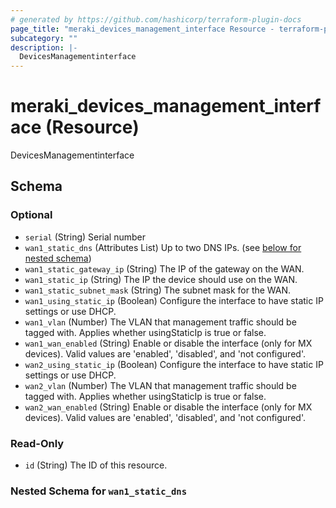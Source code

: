 ```yaml
---
# generated by https://github.com/hashicorp/terraform-plugin-docs
page_title: "meraki_devices_management_interface Resource - terraform-provider-meraki"
subcategory: ""
description: |-
  DevicesManagementinterface
---
```


# meraki_devices_management_interface (Resource)

DevicesManagementinterface



<!-- schema generated by tfplugindocs -->
## Schema

### Optional

- `serial` (String) Serial number
- `wan1_static_dns` (Attributes List) Up to two DNS IPs. (see [below for nested schema](#nestedatt--wan1_static_dns))
- `wan1_static_gateway_ip` (String) The IP of the gateway on the WAN.
- `wan1_static_ip` (String) The IP the device should use on the WAN.
- `wan1_static_subnet_mask` (String) The subnet mask for the WAN.
- `wan1_using_static_ip` (Boolean) Configure the interface to have static IP settings or use DHCP.
- `wan1_vlan` (Number) The VLAN that management traffic should be tagged with. Applies whether usingStaticIp is true or false.
- `wan1_wan_enabled` (String) Enable or disable the interface (only for MX devices). Valid values are 'enabled', 'disabled', and 'not configured'.
- `wan2_using_static_ip` (Boolean) Configure the interface to have static IP settings or use DHCP.
- `wan2_vlan` (Number) The VLAN that management traffic should be tagged with. Applies whether usingStaticIp is true or false.
- `wan2_wan_enabled` (String) Enable or disable the interface (only for MX devices). Valid values are 'enabled', 'disabled', and 'not configured'.

### Read-Only

- `id` (String) The ID of this resource.

<a id="nestedatt--wan1_static_dns"></a>
### Nested Schema for `wan1_static_dns`


